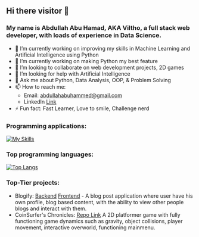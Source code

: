 ## Hi there visitor 👋 
### My name is Abdullah Abu Hamad, AKA Viltho, a full stack web developer, with loads of experience in Data Science.

- 🔭 I’m currently working on improving my skills in Machine Learning and Artificial Intelligence using Python
- 🌱 I’m currently working on making Python my best feature
- 👯 I’m looking to collaborate on web development projects, 2D games
- 🤔 I’m looking for help with Artificial Intelligence
- 💬 Ask me about Python, Data Analysis, OOP, & Problem Solving
- 📫 How to reach me: 
  - Email: abdullahabuhammed@gmail.com
  - LinkedIn [Link](https://www.linkedin.com/in/abdullah-abuhamad/)
- ⚡ Fun fact: Fast Learner, Love to smile, Challenge nerd

### Programming applications:
[![My Skills](https://skillicons.dev/icons?i=js,html,css,react,nodejs,py,git,materialui,vscode)](https://skillicons.dev)
<!-- nextjs/django -->
### Top programming languages:

[![Top Langs](https://github-readme-stats.vercel.app/api/top-langs/?username=Viltho)](https://github.com/anuraghazra/github-readme-stats)

### Top-Tier projects:
- Blogify: [Backend](https://github.com/Viltho/blogify-backend) [Frontend](https://github.com/Viltho/blogify) - A blog post application where user have his own profile, blog based content, with the ability to view other people blogs and interact with them.
- CoinSurfer's Chronicles: [Repo Link](https://github.com/pythond10-group1-midproject/coinsurfers-chronicles) A 2D platformer game with fully functioning game dynamics such as gravity, object collisions, player movement, interactive overworld, functioning mainmenu.
